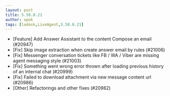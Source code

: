 ```yaml
---
layout: post
title: 5.58.0.21
author: opok
tags: [ladesk,LiveAgent,5.58.0.21]
---
```

- [Feature] Add Answer Assistant to the content Compose an email (#20947)
- [Fix] Skip image extraction when create answer email by rules (#21006)
- [Fix] Messenger conversation tickets like FB / WA / Viber are missing agent messaging style (#21003)
- [Fix] Something went wrong error thrown after loading previous history of an internal chat (#20999)
- [Fix] Failed to download attachment via new message content url (#20986)
- [Other] Refactorings and other fixes (#20982)